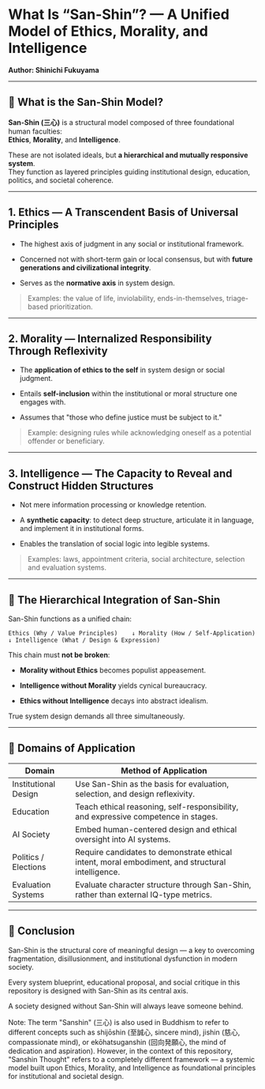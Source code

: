 # What Is “San-Shin”? — A Unified Model of Ethics, Morality, and Intelligence

**Author: Shinichi Fukuyama**

---

## 🔱 What is the San-Shin Model?

**San-Shin (三心)** is a structural model composed of three foundational human faculties:  
**Ethics**, **Morality**, and **Intelligence**.

These are not isolated ideals, but **a hierarchical and mutually responsive system**.  
They function as layered principles guiding institutional design, education, politics, and societal coherence.

---

## 1. Ethics — A Transcendent Basis of Universal Principles

- The highest axis of judgment in any social or institutional framework.
    
- Concerned not with short-term gain or local consensus, but with **future generations and civilizational integrity**.
    
- Serves as the **normative axis** in system design.
    

> Examples: the value of life, inviolability, ends-in-themselves, triage-based prioritization.

---

## 2. Morality — Internalized Responsibility Through Reflexivity

- The **application of ethics to the self** in system design or social judgment.
    
- Entails **self-inclusion** within the institutional or moral structure one engages with.
    
- Assumes that "those who define justice must be subject to it."
    

> Example: designing rules while acknowledging oneself as a potential offender or beneficiary.

---

## 3. Intelligence — The Capacity to Reveal and Construct Hidden Structures

- Not mere information processing or knowledge retention.
    
- A **synthetic capacity**: to detect deep structure, articulate it in language, and implement it in institutional forms.
    
- Enables the translation of social logic into legible systems.
    

> Examples: laws, appointment criteria, social architecture, selection and evaluation systems.

---

## 📐 The Hierarchical Integration of San-Shin

San-Shin functions as a unified chain:

`Ethics (Why / Value Principles)    ↓ Morality (How / Self-Application)    ↓ Intelligence (What / Design & Expression)`

This chain must **not be broken**:

- **Morality without Ethics** becomes populist appeasement.
    
- **Intelligence without Morality** yields cynical bureaucracy.
    
- **Ethics without Intelligence** decays into abstract idealism.
    

True system design demands all three simultaneously.

---

## 🧠 Domains of Application

|Domain|Method of Application|
|---|---|
|Institutional Design|Use San-Shin as the basis for evaluation, selection, and design reflexivity.|
|Education|Teach ethical reasoning, self-responsibility, and expressive competence in stages.|
|AI Society|Embed human-centered design and ethical oversight into AI systems.|
|Politics / Elections|Require candidates to demonstrate ethical intent, moral embodiment, and structural intelligence.|
|Evaluation Systems|Evaluate character structure through San-Shin, rather than external IQ-type metrics.|

---

## 📝 Conclusion
San-Shin is the structural core of meaningful design — a key to overcoming fragmentation, disillusionment, and institutional dysfunction in modern society.

Every system blueprint, educational proposal, and social critique in this repository is designed with San-Shin as its central axis.

A society designed without San-Shin will always leave someone behind.

Note: The term "Sanshin" (三心) is also used in Buddhism to refer to different concepts such as shijōshin (至誠心, sincere mind), jishin (慈心, compassionate mind), or ekōhatsuganshin (回向発願心, the mind of dedication and aspiration).
However, in the context of this repository, "Sanshin Thought" refers to a completely different framework — a systemic model built upon Ethics, Morality, and Intelligence as foundational principles for institutional and societal design.

